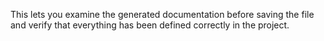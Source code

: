This lets you examine the generated documentation before saving the file and verify that everything has been defined correctly in the project.